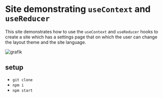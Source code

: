 # Site demonstrating `useContext` and `useReducer`

This site demonstrates how to use the `useContext` and `useReducer` hooks to create a site which has a settings page that on which the user can change the layout theme and the site language.

![grafik](https://user-images.githubusercontent.com/446574/135208732-e8ac2de5-9aa1-43da-a24a-3d80591c0eac.png)

## setup

- `git clone` 
- `npm i`
- `npm start` 

